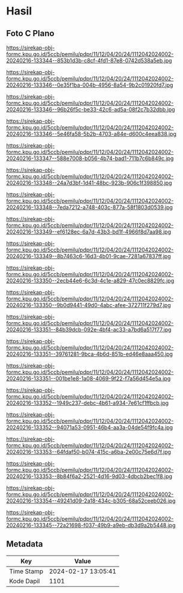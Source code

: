 # Hasil

## Foto C Plano

https://sirekap-obj-formc.kpu.go.id/5ccb/pemilu/pdpr/11/12/04/20/24/1112042024002-20240216-133344--853b1d3b-c8cf-4fd1-87e8-0742d538a5eb.jpg

https://sirekap-obj-formc.kpu.go.id/5ccb/pemilu/pdpr/11/12/04/20/24/1112042024002-20240216-133346--0e35f1ba-004b-4956-8a54-9b2c01920fd7.jpg

https://sirekap-obj-formc.kpu.go.id/5ccb/pemilu/pdpr/11/12/04/20/24/1112042024002-20240216-133346--96b26f5c-be33-42c6-ad5a-08f2c7b32dbb.jpg

https://sirekap-obj-formc.kpu.go.id/5ccb/pemilu/pdpr/11/12/04/20/24/1112042024002-20240216-133346--5e46fa58-5b2b-4703-a84e-d600c4eea838.jpg

https://sirekap-obj-formc.kpu.go.id/5ccb/pemilu/pdpr/11/12/04/20/24/1112042024002-20240216-133347--588e7008-b056-4b74-bad1-711b7c6b849c.jpg

https://sirekap-obj-formc.kpu.go.id/5ccb/pemilu/pdpr/11/12/04/20/24/1112042024002-20240216-133348--24a7d3bf-1d41-48bc-923b-906c1f398850.jpg

https://sirekap-obj-formc.kpu.go.id/5ccb/pemilu/pdpr/11/12/04/20/24/1112042024002-20240216-133348--7eda7212-a748-403c-877a-58f1803d0539.jpg

https://sirekap-obj-formc.kpu.go.id/5ccb/pemilu/pdpr/11/12/04/20/24/1112042024002-20240216-133349--ef6128ec-6a7d-43b3-bd1f-4966f8d7aa98.jpg

https://sirekap-obj-formc.kpu.go.id/5ccb/pemilu/pdpr/11/12/04/20/24/1112042024002-20240216-133349--8b7463c6-16d3-4b01-9cae-7281a67837ff.jpg

https://sirekap-obj-formc.kpu.go.id/5ccb/pemilu/pdpr/11/12/04/20/24/1112042024002-20240216-133350--2ecb44e6-6c3d-4c1e-a829-47c0ec8829fc.jpg

https://sirekap-obj-formc.kpu.go.id/5ccb/pemilu/pdpr/11/12/04/20/24/1112042024002-20240216-133350--9b0d9441-49d0-4abc-afee-372711f279d7.jpg

https://sirekap-obj-formc.kpu.go.id/5ccb/pemilu/pdpr/11/12/04/20/24/1112042024002-20240216-133351--84b39dcb-092e-4bf4-ac33-a7bd6a517f77.jpg

https://sirekap-obj-formc.kpu.go.id/5ccb/pemilu/pdpr/11/12/04/20/24/1112042024002-20240216-133351--39761281-9bca-4b6d-851b-ed46e8aaa450.jpg

https://sirekap-obj-formc.kpu.go.id/5ccb/pemilu/pdpr/11/12/04/20/24/1112042024002-20240216-133351--001be1e8-1a08-4069-9f22-f7a56d454e5a.jpg

https://sirekap-obj-formc.kpu.go.id/5ccb/pemilu/pdpr/11/12/04/20/24/1112042024002-20240216-133352--1949c237-debc-4b61-a934-7e61cf1ffbcb.jpg

https://sirekap-obj-formc.kpu.go.id/5ccb/pemilu/pdpr/11/12/04/20/24/1112042024002-20240216-133352--94071a53-0951-46b4-aa3a-04de54f9fc4a.jpg

https://sirekap-obj-formc.kpu.go.id/5ccb/pemilu/pdpr/11/12/04/20/24/1112042024002-20240216-133353--64fdaf50-b074-415c-a6ba-2e00c75e6d7f.jpg

https://sirekap-obj-formc.kpu.go.id/5ccb/pemilu/pdpr/11/12/04/20/24/1112042024002-20240216-133353--8b84f6a2-2521-4d16-9d03-4dbcb2bec1f8.jpg

https://sirekap-obj-formc.kpu.go.id/5ccb/pemilu/pdpr/11/12/04/20/24/1112042024002-20240216-133354--49241d09-2a18-434c-b305-68a52ceeb026.jpg

https://sirekap-obj-formc.kpu.go.id/5ccb/pemilu/pdpr/11/12/04/20/24/1112042024002-20240216-133345--72a21698-f037-49b9-a9eb-db3d9a2b5448.jpg


## Metadata

| Key        | Value               |
| ---------- | ------------------- |
| Time Stamp | 2024-02-17 13:05:41 |
| Kode Dapil | 1101                |



